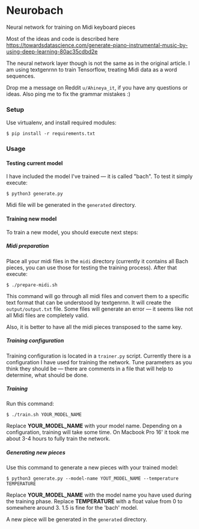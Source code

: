 # Neurobach

Neural network for training on Midi keyboard pieces

Most of the ideas and code is described here https://towardsdatascience.com/generate-piano-instrumental-music-by-using-deep-learning-80ac35cdbd2e

The neural network layer though is not the same as in the original article. I am using textgenrnn to train Tensorflow, treating Midi data as a word sequences.

Drop me a message on Reddit `u/Ahineya_it`, if you have any questions or ideas. Also ping me to fix the grammar mistakes :)

### Setup

Use virtualenv, and install required modules:

```
$ pip install -r requirements.txt
```

### Usage

#### Testing current model

I have included the model I've trained — it is called "bach". To test it simply execute:

```
$ python3 generate.py
```

Midi file will be generated in the `generated` directory.

#### Training new model

To train a new model, you should execute next steps:

##### Midi preparation

Place all your midi files in the `midi` directory (currently it contains all Bach pieces, you can use those for testing the training process). After that execute:

```
$ ./prepare-midi.sh 
```

This command will go through all midi files and convert them to a
specific text format that can be understood by textgenrnn. It will create the `output/output.txt` file. Some files will generate an
error — it seems like not all Midi files are completely valid.

Also, it is better to have all the midi pieces transposed to the same key.

##### Training configuration

Training configuration is located in a `trainer.py` script. Currently
there is a configuration I have used for training the network.
Tune parameters as you think they should be — there are comments
in a file that will help to determine, what should be done.

##### Training

Run this command:

```
$ ./train.sh YOUR_MODEL_NAME
```

Replace __YOUR_MODEL_NAME__ with your model name. Depending on a configuration, training will take some time. On Macbook Pro 16' it took me about 3-4 hours to fully train the network.

##### Generating new pieces

Use this command to generate a new pieces with your trained model:

```
$ python3 generate.py --model-name YOUT_MODEL_NAME --temperature TEMPERATURE
```

Replace __YOUR_MODEL_NAME__ with the model name you have used during the training phase. Replace __TEMPERATURE__ with a float value from 0 to somewhere around 3. 1.5 is fine for the 'bach' model.

A new piece will be generated in the `generated` directory.